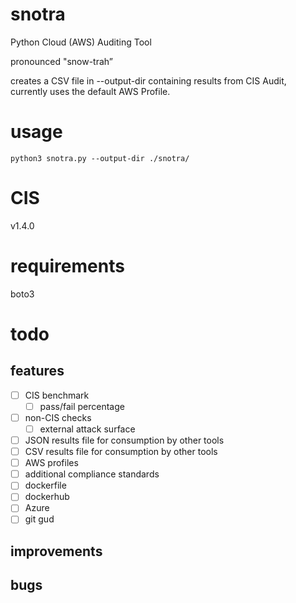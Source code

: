 # snotra
Python Cloud (AWS) Auditing Tool

pronounced "snow-trah” 

creates a CSV file in --output-dir containing results from CIS Audit, currently uses the default AWS Profile.

# usage
`python3 snotra.py --output-dir ./snotra/`

# CIS
v1.4.0

# requirements
boto3

# todo
## features
- [ ] CIS benchmark
    - [ ] pass/fail percentage
- [ ] non-CIS checks
    - [ ] external attack surface
- [ ] JSON results file for consumption by other tools
- [ ] CSV results file for consumption by other tools
- [ ] AWS profiles
- [ ] additional compliance standards
- [ ] dockerfile
- [ ] dockerhub
- [ ] Azure
- [ ] git gud

## improvements

## bugs

